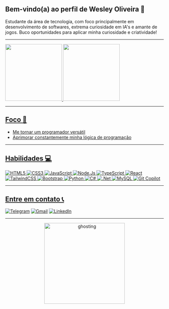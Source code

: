 ## Bem-vindo(a) ao perfil de Wesley Oliveira 👻

Estudante da área de tecnologia, com foco principalmente em desenvolvimento de softwares, extrema curiosidade em IA's e amante de jogos. Buco oportunidades para aplicar minha curiosidade e criatividade!

---

   <div>
   <a href="https://github.com/wesleysword">
   <img height="180em" src="https://github-readme-stats.vercel.app/api?username=wesleysword&show_icons=true&theme=radical&include_all_commits=true&count_private=true"/>
   <img height="180em" src="https://github-readme-stats.vercel.app/api/top-langs/?username=wesleysword&layout=compact&langs_count=6&theme=radical"/>
   </div>

---

## Foco 🎯

- Me tornar um programador versátil
- Aprimorar constantemente minha lógica de programação

---

## Habilidades 💻

![HTML5](https://img.shields.io/badge/HTML5-E34F26?style=for-the-badge&logo=html5&logoColor=white)
![CSS3](https://img.shields.io/badge/CSS3-1572B6?style=for-the-badge&logo=css3&logoColor=white)
![JavaScript](https://img.shields.io/badge/JavaScript-323330?style=for-the-badge&logo=javascript&logoColor=F7DF1E)
![Node.Js](https://img.shields.io/badge/Node.js-43853D?style=for-the-badge&logo=node.js&logoColor=white)
![TypeScript](https://img.shields.io/badge/TypeScript-007ACC?style=for-the-badge&logo=typescript&logoColor=white)
![React](https://img.shields.io/badge/React-20232A?style=for-the-badge&logo=react&logoColor=61DAFB)
![TailwindCSS](https://img.shields.io/badge/Tailwind_CSS-38B2AC?style=for-the-badge&logo=tailwind-css&logoColor=white)
![Bootstrap](https://img.shields.io/badge/Bootstrap-563D7C?style=for-the-badge&logo=bootstrap&logoColor=white)
![Python](https://img.shields.io/badge/Python-3776AB?style=for-the-badge&logo=python&logoColor=white)
![C#](https://img.shields.io/badge/C%23-239120?style=for-the-badge&logo=c-sharp&logoColor=white)
![.Net](https://img.shields.io/badge/.NET-5C2D91?style=for-the-badge&logo=.net&logoColor=white)
![MySQL](https://img.shields.io/badge/MySQL-00000F?style=for-the-badge&logo=mysql&logoColor=white)
![Git Copilot](https://img.shields.io/badge/github%20copilot-000000?style=for-the-badge&logo=githubcopilot&logoColor=white)

---

## Entre em contato 📞

[![Telegram](https://img.shields.io/badge/Telegram-000?style=for-the-badge&logo=telegram&logoColor=2CA5E0)](https://t.me/@wesleysword)
[![Gmail](https://img.shields.io/badge/Gmail-333333?style=for-the-badge&logo=gmail&logoColor=red)](mailto:wesleymaru@gmail.com)
[![LinkedIn](https://img.shields.io/badge/LinkedIn-0077B5?style=for-the-badge&logo=linkedin&logoColor=white)](https://www.linkedin.com/in/wesley-oliveira-santos/)

---

<p align="center">
  <img align="center" src="https://media4.giphy.com/media/v1.Y2lkPTc5MGI3NjExOXRvdnpoZnRqbDU4bXkwaW04ZXZiN3psaDZ5YmVzbXNzZ3E3cDRpMyZlcD12MV9pbnRlcm5hbF9naWZfYnlfaWQmY3Q9Zw/YARUMKaGd8cRG/giphy.gif" alt="ghosting" width="256" />
</p>

